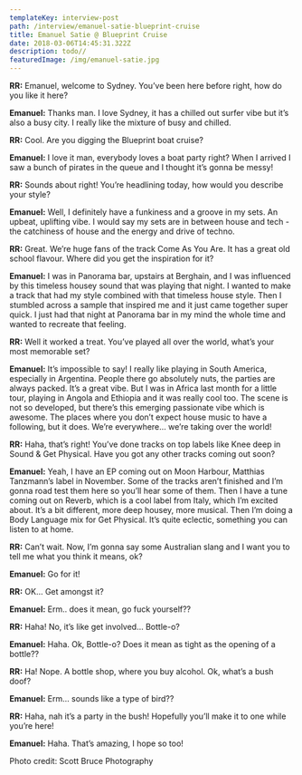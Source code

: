 ```yaml
---
templateKey: interview-post
path: /interview/emanuel-satie-blueprint-cruise
title: Emanuel Satie @ Blueprint Cruise
date: 2018-03-06T14:45:31.322Z
description: todo//
featuredImage: /img/emanuel-satie.jpg
---
```


**RR:** Emanuel, welcome to Sydney. You’ve been here before right, how do you like it here?

**Emanuel:** Thanks man. I love Sydney, it has a chilled out surfer vibe but it’s also a busy city. I really like the mixture of busy and chilled.

**RR:** Cool. Are you digging the Blueprint boat cruise?

**Emanuel:** I love it man, everybody loves a boat party right? When I arrived I saw a bunch of pirates in the queue and I thought it’s gonna be messy!

**RR:** Sounds about right! You’re headlining today, how would you describe your style?

**Emanuel:** Well, I definitely have a funkiness and a groove in my sets. An upbeat, uplifting vibe. I would say my sets are in between house and tech - the catchiness of house and the energy and drive of techno.

**RR:** Great. We’re huge fans of the track Come As You Are. It has a great old school flavour. Where did you get the inspiration for it?

**Emanuel:** I was in Panorama bar, upstairs at Berghain, and I was influenced by this timeless housey sound that was playing that night. I wanted to make a track that had my style combined with that timeless house style. Then I stumbled across a sample that inspired me and it just came together super quick. I just had that night at Panorama bar in my mind the whole time and wanted to recreate that feeling.

**RR:** Well it worked a treat. You’ve played all over the world, what’s your most memorable set?

**Emanuel:** It’s impossible to say! I really like playing in South America, especially in Argentina. People there go absolutely nuts, the parties are always packed. It’s a great vibe. But I was in Africa last month for a little tour, playing in Angola and Ethiopia and it was really cool too. The scene is not so developed, but there’s this emerging passionate vibe which is awesome. The places where you don’t expect house music to have a following, but it does. We’re everywhere… we’re taking over the world!

**RR:** Haha, that’s right! You’ve done tracks on top labels like Knee deep in Sound & Get Physical. Have you got any other tracks coming out soon?

**Emanuel:** Yeah, I have an EP coming out on Moon Harbour, Matthias Tanzmann’s label in November. Some of the tracks aren’t finished and I’m gonna road test them here so you’ll hear some of them. Then I have a tune coming out on Reverb, which is a cool label from Italy, which I’m excited about. It’s a bit different, more deep housey, more musical. Then I’m doing a Body Language mix for Get Physical. It’s quite eclectic, something you can listen to at home.

**RR:** Can’t wait. Now, I’m gonna say some Australian slang and I want you to tell me what you think it means, ok?

**Emanuel:** Go for it!

**RR:** OK... Get amongst it?

**Emanuel:** Erm.. does it mean, go fuck yourself??

**RR:** Haha! No, it’s like get involved… Bottle-o?

**Emanuel:** Haha. Ok, Bottle-o? Does it mean as tight as the opening of a bottle??

**RR:** Ha! Nope. A bottle shop, where you buy alcohol. Ok, what’s a bush doof?

**Emanuel:** Erm… sounds like a type of bird??

**RR:** Haha, nah it’s a party in the bush! Hopefully you’ll make it to one while you’re here!

**Emanuel:** Haha. That’s amazing, I hope so too!

Photo credit: Scott Bruce Photography
